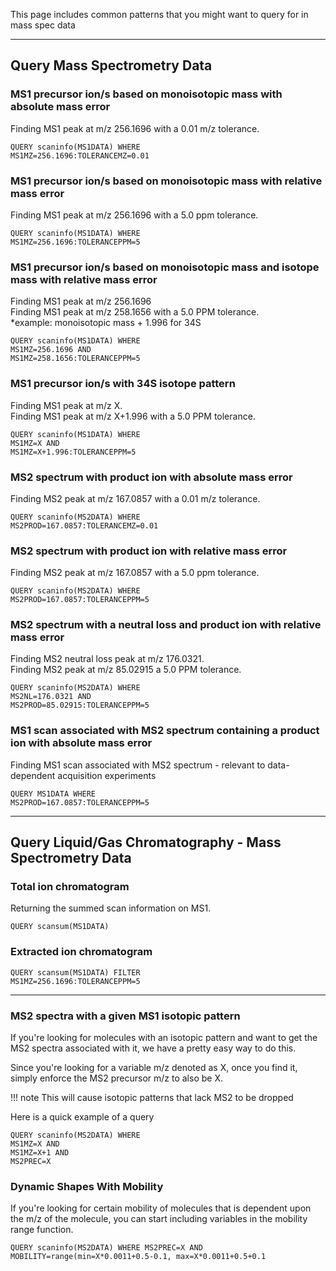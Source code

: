 This page includes common patterns that you might want to query for in mass spec data

---

## Query Mass Spectrometry Data

### MS1 precursor ion/s based on monoisotopic mass with absolute mass error
Finding MS1 peak at m/z 256.1696 with a 0.01 m/z tolerance.
```
QUERY scaninfo(MS1DATA) WHERE 
MS1MZ=256.1696:TOLERANCEMZ=0.01
```

### MS1 precursor ion/s based on monoisotopic mass with relative mass error
Finding MS1 peak at m/z 256.1696 with a 5.0 ppm tolerance.
```
QUERY scaninfo(MS1DATA) WHERE 
MS1MZ=256.1696:TOLERANCEPPM=5
```

### MS1 precursor ion/s based on monoisotopic mass and isotope mass with relative mass error
Finding MS1 peak at m/z 256.1696<br>
Finding MS1 peak at m/z 258.1656 with a 5.0 PPM tolerance.<br>
*example: monoisotopic mass + 1.996 for 34S
```
QUERY scaninfo(MS1DATA) WHERE
MS1MZ=256.1696 AND
MS1MZ=258.1656:TOLERANCEPPM=5
```

### MS1 precursor ion/s with 34S isotope pattern
Finding MS1 peak at m/z X.<br>
Finding MS1 peak at m/z X+1.996 with a 5.0 PPM tolerance.
```
QUERY scaninfo(MS1DATA) WHERE 
MS1MZ=X AND
MS1MZ=X+1.996:TOLERANCEPPM=5
```

### MS2 spectrum with product ion with absolute mass error
Finding MS2 peak at m/z 167.0857 with a 0.01 m/z tolerance.
```
QUERY scaninfo(MS2DATA) WHERE
MS2PROD=167.0857:TOLERANCEMZ=0.01
```

### MS2 spectrum with product ion with relative mass error
Finding MS2 peak at m/z 167.0857 with a 5.0 ppm tolerance.
```
QUERY scaninfo(MS2DATA) WHERE
MS2PROD=167.0857:TOLERANCEPPM=5
```

### MS2 spectrum with a neutral loss and product ion with relative mass error
Finding MS2 neutral loss peak at m/z 176.0321.<br>
Finding MS2 peak at m/z 85.02915 a 5.0 PPM tolerance.
```
QUERY scaninfo(MS2DATA) WHERE
MS2NL=176.0321 AND
MS2PROD=85.02915:TOLERANCEPPM=5
```

### MS1 scan associated with MS2 spectrum containing a product ion with absolute mass error
Finding MS1 scan associated with MS2 spectrum - relevant to data-dependent acquisition experiments
```
QUERY MS1DATA WHERE
MS2PROD=167.0857:TOLERANCEPPM=5
```

---

## Query Liquid/Gas Chromatography - Mass Spectrometry Data

### Total ion chromatogram
Returning the summed scan information on MS1.
```
QUERY scansum(MS1DATA)
```

### Extracted ion chromatogram
```
QUERY scansum(MS1DATA) FILTER
MS1MZ=256.1696:TOLERANCEPPM=5
```

---

### MS2 spectra with a given MS1 isotopic pattern

If you're looking for molecules with an isotopic pattern and want to get the MS2 spectra associated with it, we have a pretty easy way to do this. 

Since you're looking for a variable m/z denoted as X, once you find it, simply enforce the MS2 precursor m/z to also be X.

!!! note
    This will cause isotopic patterns that lack MS2 to be dropped

Here is a quick example of a query

```
QUERY scaninfo(MS2DATA) WHERE 
MS1MZ=X AND 
MS1MZ=X+1 AND 
MS2PREC=X
```

### Dynamic Shapes With Mobility

If you're looking for certain mobility of molecules that is dependent upon the m/z of the molecule, you can start including variables in the mobility range function. 

```
QUERY scaninfo(MS2DATA) WHERE MS2PREC=X AND MOBILITY=range(min=X*0.0011+0.5-0.1, max=X*0.0011+0.5+0.1
```